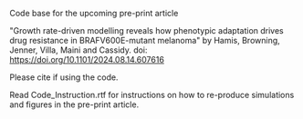 Code base for the upcoming pre-print article

"Growth rate-driven modelling reveals how phenotypic adaptation drives drug resistance in BRAFV600E-mutant melanoma" by
Hamis, Browning, Jenner, Villa, Maini and Cassidy. 
doi: https://doi.org/10.1101/2024.08.14.607616

Please cite if using the code.

Read Code_Instruction.rtf for instructions on how to re-produce simulations and figures in the pre-print article.


